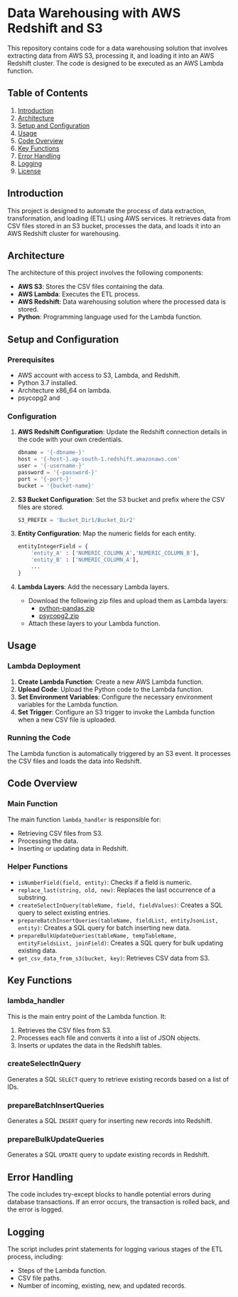 # Data Warehousing with AWS Redshift and S3

This repository contains code for a data warehousing solution that involves extracting data from AWS S3, processing it, and loading it into an AWS Redshift cluster. The code is designed to be executed as an AWS Lambda function.

## Table of Contents
1. [Introduction](#introduction)
2. [Architecture](#architecture)
3. [Setup and Configuration](#setup-and-configuration)
4. [Usage](#usage)
5. [Code Overview](#code-overview)
6. [Key Functions](#key-functions)
7. [Error Handling](#error-handling)
8. [Logging](#logging)
9. [License](#license)

## Introduction

This project is designed to automate the process of data extraction, transformation, and loading (ETL) using AWS services. It retrieves data from CSV files stored in an S3 bucket, processes the data, and loads it into an AWS Redshift cluster for warehousing.

## Architecture

The architecture of this project involves the following components:
- **AWS S3**: Stores the CSV files containing the data.
- **AWS Lambda**: Executes the ETL process.
- **AWS Redshift**: Data warehousing solution where the processed data is stored.
- **Python**: Programming language used for the Lambda function.

## Setup and Configuration

### Prerequisites
- AWS account with access to S3, Lambda, and Redshift.
- Python 3.7 installed.
- Architecture x86_64 on lambda.
- psycopg2 and 

### Configuration
1. **AWS Redshift Configuration**: Update the Redshift connection details in the code with your own credentials.
    ```python
    dbname = '{-dbname-}'
    host = '{-host-}.ap-south-1.redshift.amazonaws.com'
    user = '{-username-}'
    password = '{-password-}'
    port = '{-port-}'
    bucket = '{bucket-name}'
    ```

2. **S3 Bucket Configuration**: Set the S3 bucket and prefix where the CSV files are stored.
    ```python
    S3_PREFIX = 'Bucket_Dir1/Bucket_Dir2'
    ```

3. **Entity Configuration**: Map the numeric fields for each entity.
    ```python
    entityIntegerField = {
        'entity_A' : ['NUMERIC_COLUMN_A','NUMERIC_COLUMN_B'],
        'entity_B' : ['NUMERIC_COLUMN_A'],
        ...
    }
    ```
4. **Lambda Layers**: Add the necessary Lambda layers.
    - Download the following zip files and upload them as Lambda layers:
      - [python-pandas.zip](https://drive.google.com/uc?export=download&id=1YOMYeFcBhmpvrg8a0nSvwpnJhIBqywvp)
      - [psycopg2.zip](https://drive.google.com/uc?export=download&id=1KWUTD4Beaj_uJe105tEqrlHTE1B5kz8M)
    - Attach these layers to your Lambda function.

## Usage

### Lambda Deployment
1. **Create Lambda Function**: Create a new AWS Lambda function.
2. **Upload Code**: Upload the Python code to the Lambda function.
3. **Set Environment Variables**: Configure the necessary environment variables for the Lambda function.
4. **Set Trigger**: Configure an S3 trigger to invoke the Lambda function when a new CSV file is uploaded.

### Running the Code
The Lambda function is automatically triggered by an S3 event. It processes the CSV files and loads the data into Redshift.

## Code Overview

### Main Function
The main function `lambda_handler` is responsible for:
- Retrieving CSV files from S3.
- Processing the data.
- Inserting or updating data in Redshift.

### Helper Functions
- `isNumberField(field, entity)`: Checks if a field is numeric.
- `replace_last(string, old, new)`: Replaces the last occurrence of a substring.
- `createSelectInQuery(tableName, field, fieldValues)`: Creates a SQL query to select existing entries.
- `prepareBatchInsertQueries(tableName, fieldList, entityJsonList, entity)`: Creates a SQL query for batch inserting new data.
- `prepareBulkUpdateQueries(tableName, tempTableName, entityFieldsList, joinField)`: Creates a SQL query for bulk updating existing data.
- `get_csv_data_from_s3(bucket, key)`: Retrieves CSV data from S3.

## Key Functions

### lambda_handler
This is the main entry point of the Lambda function. It:
1. Retrieves the CSV files from S3.
2. Processes each file and converts it into a list of JSON objects.
3. Inserts or updates the data in the Redshift tables.

### createSelectInQuery
Generates a SQL `SELECT` query to retrieve existing records based on a list of IDs.

### prepareBatchInsertQueries
Generates a SQL `INSERT` query for inserting new records into Redshift.

### prepareBulkUpdateQueries
Generates a SQL `UPDATE` query to update existing records in Redshift.

## Error Handling

The code includes try-except blocks to handle potential errors during database transactions. If an error occurs, the transaction is rolled back, and the error is logged.

## Logging

The script includes print statements for logging various stages of the ETL process, including:
- Steps of the Lambda function.
- CSV file paths.
- Number of incoming, existing, new, and updated records.


